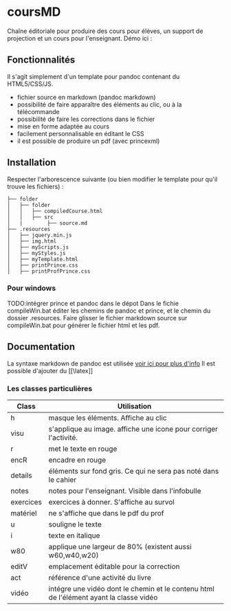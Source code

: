 # coursMD

Chaîne éditoriale pour produire des cours pour élèves, un support de projection et un cours pour l'enseignant.
Démo ici : 

## Fonctionnalités

Il s'agit simplement d'un template pour pandoc contenant du HTML5/CSS/JS.

* fichier source en markdown (pandoc markdown)
* possibilité de faire apparaître des éléments au clic, ou à la télécommande
* possibilité de faire les corrections dans le fichier
* mise en forme adaptée au cours
* facilement personnalisable en éditant le CSS
* il est possible de produire un pdf (avec princexml)

## Installation

Respecter l'arborescence suivante (ou bien modifier le template pour qu'il trouve les fichiers) :

    ├── folder
    │   ├── folder
    │   │   ├── compiledCourse.html
    │   │   ├── src
    │   |        ├── source.md
    ├── .resources
    │   ├── jquery.min.js
    │   ├── img.html
    │   ├── myScripts.js
    │   ├── myStyles.js
    │   ├── myTemplate.html
    │   ├── printPrince.css
    │   ├── printProfPrince.css

### Pour windows
TODO:intégrer prince et pandoc dans le dépot
Dans le fichie compileWin.bat éditer les chemins de pandoc et prince, et le chemin du dossier .resources.
Faire glisser le fichier markdown source sur compileWin.bat pour générer le fichier html et les pdf.

## Documentation

La syntaxe markdown de pandoc est utilisée [voir ici pour plus d'info](https://pandoc.org/MANUAL.html#pandocs-markdown)
Il est possible d'ajouter du [[\latex]]

### Les classes particulières


| Class    |  Utilisation                                                                                     |
|----------|--------------------------------------------------------------------------------------------|
|h         |  masque les éléments. Affiche au clic                                                      |
|visu      |  s'applique au image. affiche une icone pour corriger l'activité.                          |
|r         |  met le texte en rouge                                                                     |
|encR      |  encadre en rouge                                                                          |
|details   |  éléments sur fond gris. Ce qui ne sera pas noté dans le cahier                            |
|notes     |  notes pour l'enseignant. Visible dans l'infobulle                                         |
|exercices |  exercices à donner. S'affiche au survol                                                   |
|matériel  |  ne s'affiche que dans le pdf du prof                                                      |
|u         |  souligne le texte                                                                         |
|i         |  texte en italique                                                                         |
|w80       |  applique une largeur de 80% (existent aussi w60,w40,w20)                                  |
|editV     |  emplacement éditable pour la correction                                                   |
|act       |  référence d'une activité du livre                                                         |
|vidéo     |  intégre une vidéo dont le chemin et le contenu html de l'élément ayant la classe vidéo    |
